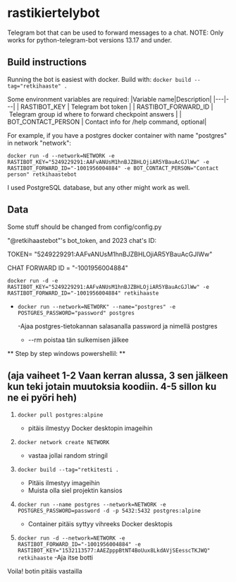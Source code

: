 # rastikiertelybot

Telegram bot that can be used to forward messages to a chat.
NOTE: Only works for python-telegram-bot versions 13.17 and under.

## Build instructions

Running the bot is easiest with docker. Build with:
`docker build --tag="retkihaaste" .`


Some environment variables are required:
|Variable name|Description|
|---|---|
| RASTIBOT_KEY | Telegram bot token |
| RASTIBOT_FORWARD_ID | Telegram group id where to forward checkpoint answers |
| BOT_CONTACT_PERSON | Contact info for /help command, optional|

For example, if you have a postgres docker container with name "postgres" in network "network": 

`docker run -d --network=NETWORK -e RASTIBOT_KEY="5249229291:AAFvANUsM1hnBJZBHLOjiAR5YBauAcGJlWw" -e RASTIBOT_FORWARD_ID="-1001956004884" -e BOT_CONTACT_PERSON="Contact person" retkihaastebot`

I used PostgreSQL database, but any other might work as well.

## Data
Some stuff should be changed from config/config.py

"@retkihaastebot"'s bot_token, and 2023 chat's ID:

TOKEN= "5249229291:AAFvANUsM1hnBJZBHLOjiAR5YBauAcGJlWw"

CHAT FORWARD ID = "-1001956004884" 

`docker run -d -e RASTIBOT_KEY="5249229291:AAFvANUsM1hnBJZBHLOjiAR5YBauAcGJlWw" -e RASTIBOT_FORWARD_ID="-1001956004884" retkihaaste`


* `docker run --network=NETWORK" --name="postgres" -e POSTGRES_PASSWORD="password" postgres`

	-Ajaa postgres-tietokannan salasanalla password ja nimellä postgres
	
	- --rm poistaa tän sulkemisen jälkee


** Step by step windows powershellil: **
## (aja vaiheet 1-2 Vaan kerran alussa, 3 sen jälkeen kun teki jotain muutoksia koodiin. 4-5 sillon ku ne ei pyöri heh) ##
 
1. `docker pull postgres:alpine` 
	- pitäis ilmestyy Docker desktopin imageihin
	
2. `docker network create NETWORK` 
	- vastaa jollai random stringil
		
3. `docker build --tag="retkitesti .`
	- Pitäis ilmestyy imageihin
	- Muista olla siel projektin kansios
	
4. `docker run --name postgres --network=NETWORK -e POSTGRES_PASSWORD=password -d -p 5432:5432 postgres:alpine`
	- Container pitäis syttyy vihreeks Docker desktopis
	
5. `docker run -d --network=NETWORK -e RASTIBOT_FORWARD_ID="-1001956004884" -e RASTIBOT_KEY="1532113577:AAEZpppBtNT4BoUux8LkdAVjSEesscTKJWQ" retkihaaste`
	-Aja itse botti

Voila! botin pitäis vastailla



